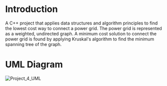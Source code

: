 # Introduction

A C++ project that applies data structures and algorithm principles to find the lowest cost way to connect a power grid. The power grid is represented as a weighted, undirected graph. A minimum cost solution to connect the power grid is found by applying Kruskal's algorithm to find the minimum spanning tree of the graph.

# UML Diagram

![Project_4_UML](https://github.com/A3Gold/power-grid-mst/assets/105163708/c3423fd6-e981-478b-8d52-dc41cfa47582)
